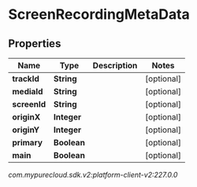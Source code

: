 # ScreenRecordingMetaData


## Properties

| Name | Type | Description | Notes |
| ------------ | ------------- | ------------- | ------------- |
| **trackId** | **String** |  |  [optional] |
| **mediaId** | **String** |  |  [optional] |
| **screenId** | **String** |  |  [optional] |
| **originX** | **Integer** |  |  [optional] |
| **originY** | **Integer** |  |  [optional] |
| **primary** | **Boolean** |  |  [optional] |
| **main** | **Boolean** |  |  [optional] |




_com.mypurecloud.sdk.v2:platform-client-v2:227.0.0_
